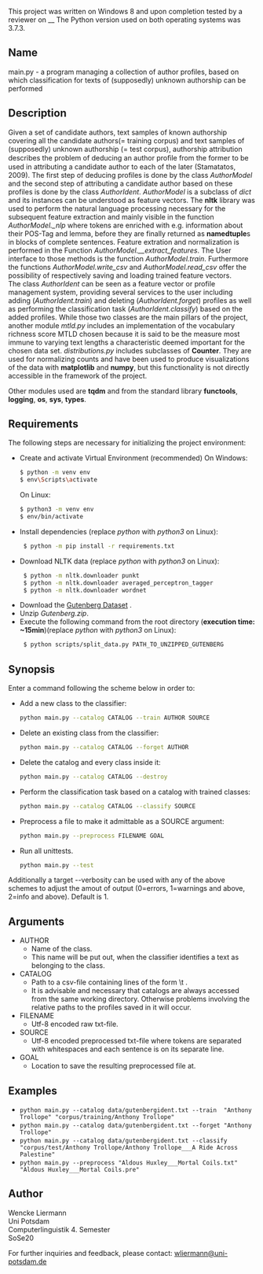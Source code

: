 This project was written on Windows 8 and upon completion tested by a reviewer on __
The Python version used on both operating systems was 3.7.3.

## Name
main.py - a program managing a collection of author profiles, based on which classification for texts of (supposedly) unknown authorship can be performed

## Description
Given a set of candidate authors, text samples of known authorship covering all the candidate authors(= training corpus)
and text samples of (supposedly) unknown authorship (= test corpus), authorship attribution describes the problem of deducing
an author proﬁle from the former to be used in attributing a candidate author to each of the later (Stamatatos, 2009).
The first step of deducing profiles is done by the class *AuthorModel* and the second step of attributing a candidate author
based on these profiles is done by the class *AuthorIdent*. *AuthorModel* is a subclass of *dict* and its instances can be understood as feature vectors.
The **nltk** library was used to perform the natural language processing necessary for the subsequent feature extraction and mainly visible in the 
function *AuthorModel._nlp* where tokens are enriched with e.g. information about their POS-Tag and lemma, before they are finally returned as **namedtuple**s 
in blocks of complete sentences. Feature extration and normalization is performed in the Function *AuthorModel.__extract_features*.
The User interface to those methods is the function *AuthorModel.train*. Furthermore the functions *AuthorModel.write_csv* and *AuthorModel.read_csv* offer
the possibility of respectively saving and loading trained feature vectors.  
The class *AuthorIdent* can be seen as a feature vector or profile management system, providing several services to the user including adding (*AuthorIdent.train*)
and deleting (*AuthorIdent.forget*) profiles as well as performing the classification task (*AuthorIdent.classify*) based on the added profiles.
While those two classes are the main pillars of the project, another module *mtld.py* includes an implementation of the vocabulary richness score MTLD chosen because
it is said to be the measure most immune to varying text lengths a characteristic deemed important for the chosen data set.
*distributions.py* includes subclasses of **Counter**. They are used for normalizing counts and have been used to produce visualizations of the data
with **matplotlib** and **numpy**, but this functionality is not directly accessible in the framework of the project.

Other modules used are **tqdm** and from the standard library **functools**, **logging**, **os**, **sys**, **types**.

## Requirements
The following steps are necessary for initializing the project environment:
+ Create and activate Virtual Environment (recommended)
  On Windows:
   ```sh
   $ python -m venv env
   $ env\Scripts\activate
   ```
   On Linux:
    ```sh
   $ python3 -m venv env
   $ env/bin/activate
   ```
+ Install dependencies (replace *python* with *python3* on Linux):
  ```sh
   $ python -m pip install -r requirements.txt
   ```
+ Download NLTK data (replace *python* with *python3* on Linux):
  ```sh
   $ python -m nltk.downloader punkt
   $ python -m nltk.downloader averaged_perceptron_tagger
   $ python -m nltk.downloader wordnet
   ```
+ Download the [Gutenberg Dataset](https://web.eecs.umich.edu/~lahiri/gutenberg_dataset.html) .
+ Unzip *Gutenberg.zip*.
+ Execute the following command from the root directory (**execution time: ~15min**)(replace *python* with *python3* on Linux):
  ```sh
   $ python scripts/split_data.py PATH_TO_UNZIPPED_GUTENBERG
   ```


## Synopsis
Enter a command following the scheme below in order to:
+ Add a new class to the classifier:
    ```sh
   python main.py --catalog CATALOG --train AUTHOR SOURCE
   ```
+ Delete an existing class from the classifier:
    ```sh
   python main.py --catalog CATALOG --forget AUTHOR
   ```
+ Delete the catalog and every class inside it:
    ```sh
   python main.py --catalog CATALOG --destroy
   ```
+ Perform the classification task based on a catalog with trained classes:
    ```sh
   python main.py --catalog CATALOG --classify SOURCE
   ```
+ Preprocess a file to make it admittable as a SOURCE argument:
    ```sh
   python main.py --preprocess FILENAME GOAL
   ```
+ Run all unittests.
    ```sh
   python main.py --test
   ```
Additionally a target --verbosity can be used with any of the above schemes to adjust the amout of output (0=errors, 1=warnings and above, 2=info and above). Default is 1.

## Arguments
+ AUTHOR
    + Name of the class.
    + This name will be put out, when the classifier identifies a text as belonging to the class.
+ CATALOG
   + Path to a csv-file containing lines of the form <author>\t<pretrained model csv-filepath> .
   + It is advisable and necessary that catalogs are always accessed from the same working directory.
Otherwise problems involving the relative paths to the profiles saved in it will occur.
+ FILENAME
    + Utf-8 encoded raw txt-file.
+ SOURCE
    + Utf-8 encoded preprocessed txt-file where tokens are separated with whitespaces and each sentence is on its separate line.
+ GOAL
    + Location to save the resulting preprocessed file at.

## Examples
+ `python main.py --catalog data/gutenbergident.txt --train  "Anthony Trollope" "corpus/training/Anthony Trollope"`
+ `python main.py --catalog data/gutenbergident.txt --forget "Anthony Trollope"`
+ `python main.py --catalog data/gutenbergident.txt --classify "corpus/test/Anthony Trollope/Anthony Trollope___A Ride Across Palestine"`
+ `python main.py --preprocess "Aldous Huxley___Mortal Coils.txt" "Aldous Huxley___Mortal Coils.pre"`

## Author
Wencke Liermann  
Uni Potsdam  
Computerlinguistik 4. Semester  
SoSe20  

For further inquiries and feedback, please contact: wliermann@uni-potsdam.de
